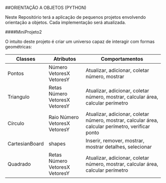 ##ORIENTAÇÃO A OBJETOS (PYTHON)

Neste Repositório terá a aplicação de pequenos projetos envolvendo orientação a objetos. Cada implementação será atualizada.

####MiniProjeto2

O intuito deste projeto é criar um universo capaz de interagir com formas geométricas:



| Classes        | Atributos                      | Comportamentos                                               |
| -------------- | ------------------------------ | ------------------------------------------------------------ |
| Pontos         | Número VetoresX VetoresY       | Atualizar, adicionar, coletar  número, mostrar               |
| Triangulo      | Retas Número VetoresX VetoresY | Atualizar, adicionar, coletar número, mostrar, calcular  área, calcular perímetro |
| Círculo        | Raio Número VetoresX VetoresY  | Atualizar, adicionar, coletar  número, mostrar, calcular  área, calcular perímetro,  verificar ponto |
| CartesianBoard | shapes                         | Inserir, remover, mostrar,  mostrar detalhes, selecionar     |
| Quadrado       | Retas Número VetoresX VetoresY | Atualizar, adicionar, coletar  número, mostrar, calcular  área, calcular perímetro |

